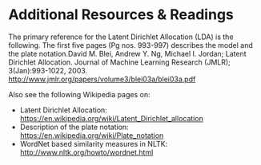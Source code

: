 # Additional Resources & Readings

The primary reference for the Latent Dirichlet Allocation (LDA) is the following. The first five pages (Pg nos. 993-997) describes the model and the plate notation.David M. Blei, Andrew Y. Ng, Michael I. Jordan; Latent Dirichlet Allocation. Journal of Machine Learning Research (JMLR); 3(Jan):993-1022, 2003.
http://www.jmlr.org/papers/volume3/blei03a/blei03a.pdf


Also see the following Wikipedia pages on:
- Latent Dirichlet Allocation: https://en.wikipedia.org/wiki/Latent_Dirichlet_allocation
- Description of the plate notation: https://en.wikipedia.org/wiki/Plate_notation
- WordNet based similarity measures in NLTK: http://www.nltk.org/howto/wordnet.html